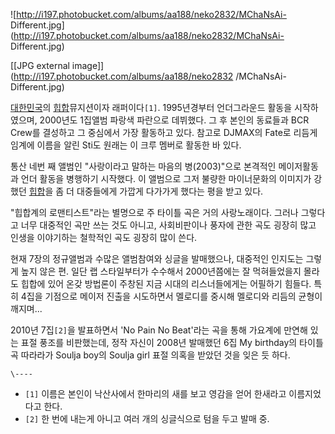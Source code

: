 ![http://i197.photobucket.com/albums/aa188/neko2832/MChaNsAi-
Different.jpg](http://i197.photobucket.com/albums/aa188/neko2832/MChaNsAi-
Different.jpg)

[[JPG external image]](http://i197.photobucket.com/albums/aa188/neko2832
/MChaNsAi-Different.jpg)

[대한민국](%EB%8C%80%ED%95%9C%EB%AF%BC%EA%B5%AD.md)의
[힙합](%ED%9E%99%ED%95%A9.md)뮤지션이자 래퍼이다`[1]`. 1995년경부터 언더그라운드 활동을 시작하였으며,
2000년도 1집앨범 파랑색 파란으로 데뷔했다. 그 후 본인의 동료들과 BCR Crew를 결성하고 그 중심에서 가장 활동하고 있다. 참고로
DJMAX의 Fate로 리듬게임계에 이름을 알린 Sti도 원래는 이 크루 멤버로 활동한 바 있다.

통산 네번 째 앨범인 "사랑이라고 말하는 마음의 병(2003)"으로 본격적인 메이저활동과 언더 활동을 병행하기 시작했다. 이 앨범으로 그저
불량한 마이너문화의 이미지가 강했던 [힙합](%ED%9E%99%ED%95%A9.md)을 좀 더 대중들에게 가깝게 다가가게 했다는 평을
받고 있다.

"힙합계의 로맨티스트"라는 별명으로 주 타이틀 곡은 거의 사랑노래이다. 그러나 그렇다고 너무 대중적인 곡만 쓰는 것도 아니고, 사회비판이나
풍자에 관한 곡도 굉장히 많고 인생을 이야기하는 철학적인 곡도 굉장히 많이 쓴다.

현재 7장의 정규앨범과 수많은 앨범참여와 싱글을 발매했으나, 대중적인 인지도는 그렇게 높지 않은 편. 일단 랩 스타일부터가 수수해서
2000년쯤에는 잘 먹혀들었을지 몰라도 힙합에 있어 온갖 방법론이 주창된 지금 시대의 리스너들에게는 어필하기 힘들다. 특히 4집을 기점으로
메이저 진출을 시도하면서 멜로디를 중시해 멜로디와 리듬의 균형이 깨지며...

2010년 7집`[2]`을 발표하면서 'No Pain No Beat'라는 곡을 통해 가요계에 만연해 있는 표절 풍조를 비판했는데, 정작
자신이 2008년 발매했던 6집 My birthday의 타이틀곡 따라라가 Soulja boy의 Soulja girl 표절 의혹을 받았던 것을
잊은 듯 하다.

`\----`

  * `[1]` 이름은 본인이 낙산사에서 한마리의 새를 보고 영감을 얻어 한새라고 이름지었다고 한다.
  * `[2]` 한 번에 내는게 아니고 여러 개의 싱글식으로 텀을 두고 발매 중.

